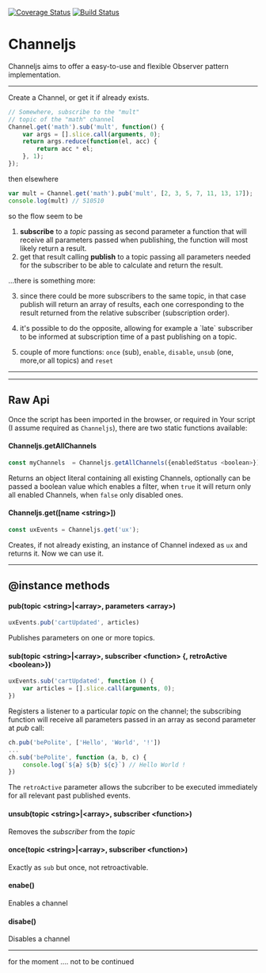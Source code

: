 [![Coverage Status](https://coveralls.io/repos/github/fedeghe/channeljs/badge.svg?branch=master)](https://coveralls.io/github/fedeghe/channeljs?branch=master)
[![Build Status](https://travis-ci.org/fedeghe/channeljs.svg?branch=master)](https://travis-ci.org/fedeghe/channeljs)
# Channeljs

Channeljs aims to offer a easy-to-use and flexible Observer pattern implementation.


---

Create a Channel, or get it if already exists.
``` js
// Somewhere, subscribe to the "mult"
// topic of the "math" channel
Channel.get('math').sub('mult', function() {
    var args = [].slice.call(arguments, 0);
    return args.reduce(function(el, acc) {
        return acc * el;
    }, 1);
});
```

then elsewhere

``` js
var mult = Channel.get('math').pub('mult', [2, 3, 5, 7, 11, 13, 17]);
console.log(mult) // 510510
```
so the flow seem to be  
1) **subscribe** to a _topic_ passing as second parameter a function that will receive all parameters passed when publishing, the function will most likely return a result.  
2) get that result calling **publish** to a topic passing all parameters needed for the subscriber to be able to calculate and return the result.  

 ...there is something more:  

3) since there could be more subscribers to the same topic, in that case publish will return an array of results, each one corresponding to the result returned from the relative subscriber (subscription order).

4) it's possible to do the opposite, allowing for example a \`late\` subscriber to be informed at subscription time of a past publishing on a topic.

5) couple of more functions: `once` (sub), `enable`, `disable`, `unsub` (one, more,or all topics) and `reset`
---
---
## Raw Api

Once the script has been imported in the browser, or required in Your script (I assume required as `Channeljs`), there are two static functions available:  


#### Channeljs.getAllChannels
``` js
const myChannels  = Channeljs.getAllChannels({enabledStatus <boolean>});
```
Returns an object literal containing all existing Channels, optionally can be passed a boolean value which enables a filter, when `true` it will return only all enabled Channels, when `false` only disabled ones.  

#### Channeljs.get([name \<string\>])  
``` js
const uxEvents = Channeljs.get('ux');
```
Creates, if not already existing, an instance of Channel indexed as `ux`  and returns it. Now we can use it.

---

## @instance methods

#### pub(topic \<string\>|\<array\>, parameters \<array\>)

``` js
uxEvents.pub('cartUpdated', articles)
```  
Publishes parameters on one or more topics.  

#### sub(topic \<string\>|\<array\>, subscriber \<function\> {, retroActive \<boolean\>})
``` js
uxEvents.sub('cartUpdated', function () {
    var articles = [].slice.call(arguments, 0);
})
```
Registers a listener to a particular _topic_ on the channel; the subscribing function will receive all parameters passed in an array as second parameter at _pub_ call:
``` js
ch.pub('bePolite', ['Hello', 'World', '!'])
...
ch.sub('bePolite', function (a, b, c) {
    console.log(`${a} ${b} ${c}`) // Hello World !
})
```  
The `retroActive` parameter allows the subcriber to be executed immediately for all relevant past published events.  

#### unsub(topic \<string\>|\<array\>, subscriber \<function\>)
Removes the _subscriber_ from the _topic_

#### once(topic \<string\>|\<array\>, subscriber \<function\>)
Exactly as `sub` but once, not retroactivable.

#### enabe()
Enables a channel

#### disabe()
Disables a channel

---
    
for the moment .... not to be continued